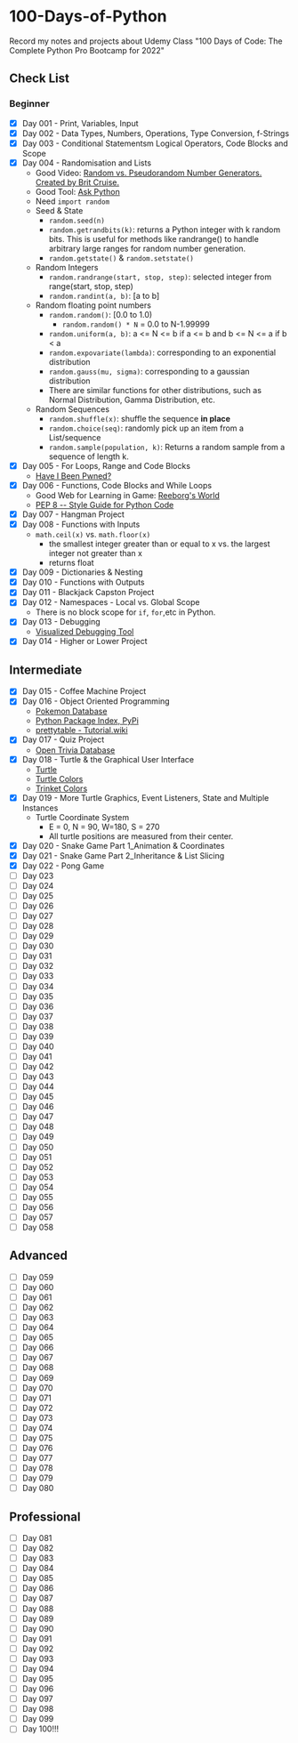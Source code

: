 # 100-Days-of-Python
Record my notes and projects about Udemy Class "100 Days of Code: The Complete Python Pro Bootcamp for 2022"

## Check List
### Beginner
- [x] Day 001 - Print, Variables, Input
- [x] Day 002 - Data Types, Numbers, Operations, Type Conversion, f-Strings
- [x] Day 003 - Conditional Statementsm Logical Operators, Code Blocks and Scope
- [x] Day 004 - Randomisation and Lists
    - Good Video: [Random vs. Pseudorandom Number Generators. Created by Brit Cruise.](https://www.khanacademy.org/computing/computer-science/cryptography/crypt/v/random-vs-pseudorandom-number-generators)
    - Good Tool: [Ask Python](https://www.askpython.com/)
    - Need `import random`
    - Seed & State
        - `random.seed(n)`
        - `random.getrandbits(k)`: returns a Python integer with k random bits. This is useful for methods like randrange() to handle arbitrary large ranges for random number generation.
        - `random.getstate()` & `random.setstate()`
    - Random Integers
        - `random.randrange(start, stop, step)`: selected integer from range(start, stop, step)
        - `random.randint(a, b)`: [a to b]
    - Random floating point numbers
        - `random.random()`: [0.0 to 1.0)
            - `random.random() * N` = 0.0 to N-1.99999
        - `random.uniform(a, b)`: a <= N <= b if a <= b and b <= N <= a if b < a
        - `random.expovariate(lambda)`: corresponding to an exponential distribution
        - `random.gauss(mu, sigma)`: corresponding to a gaussian distribution
        - There are similar functions for other distributions, such as Normal Distribution, Gamma Distribution, etc.
    - Random Sequences
        - `random.shuffle(x)`:  shuffle the sequence **in place**
        - `random.choice(seq)`: randomly pick up an item from a List/sequence
        - `random.sample(population, k)`: Returns a random sample from a sequence of length k.
- [x] Day 005 - For Loops, Range and Code Blocks
    - [Have I Been Pwned?](https://haveibeenpwned.com/)
- [x] Day 006 - Functions, Code Blocks and While Loops
    - Good Web for Learning in Game: [Reeborg's World](https://reeborg.ca/reeborg.html?lang=en&mode=python&menu=worlds%2Fmenus%2Freeborg_intro_en.json&name=Alone&url=worlds%2Ftutorial_en%2Falone.json)
    - [PEP 8 -- Style Guide for Python Code](https://www.python.org/dev/peps/pep-0008/)
- [x] Day 007 - Hangman Project
- [x] Day 008 - Functions with Inputs
    - `math.ceil(x)` vs. `math.floor(x)`
        - the smallest integer greater than or equal to x vs. the largest integer not greater than x
        - returns float
- [x] Day 009 - Dictionaries & Nesting
- [x] Day 010 - Functions with Outputs
- [x] Day 011 - Blackjack Capston Project
- [x] Day 012 - Namespaces - Local vs. Global Scope
    - There is no block scope for `if`, `for`,etc in Python.
- [x] Day 013 - Debugging
    - [Visualized Debugging Tool](https://pythontutor.com/visualize.html#mode=edit)
- [x] Day 014 - Higher or Lower Project

## Intermediate
- [x] Day 015 - Coffee Machine Project
- [x] Day 016 - Object Oriented Programming
    - [Pokemon Database](https://pokemondb.net/pokedex/game/x-y)
    - [Python Package Index, PyPi](https://pypi.org/)
    - [prettytable - Tutorial.wiki](https://code.google.com/archive/p/prettytable/wikis/Tutorial.wiki)
- [x] Day 017 - Quiz Project
    - [Open Trivia Database](https://opentdb.com/)
- [x] Day 018 - Turtle & the Graphical User Interface
    - [Turtle](https://docs.python.org/3/library/turtle.html)
    - [Turtle Colors](https://cs111.wellesley.edu/labs/lab01/colors)
    - [Trinket Colors](https://trinket.io/docs/colors)
- [x] Day 019 - More Turtle Graphics, Event Listeners, State and Multiple Instances
    - Turtle Coordinate System
        - E = 0, N = 90, W=180, S = 270
        - All turtle positions are measured from their center.
- [x] Day 020 - Snake Game Part 1_Animation & Coordinates
- [x] Day 021 - Snake Game Part 2_Inheritance & List Slicing
- [x] Day 022 - Pong Game
- [ ] Day 023
- [ ] Day 024
- [ ] Day 025
- [ ] Day 026
- [ ] Day 027
- [ ] Day 028
- [ ] Day 029
- [ ] Day 030
- [ ] Day 031
- [ ] Day 032
- [ ] Day 033
- [ ] Day 034
- [ ] Day 035
- [ ] Day 036
- [ ] Day 037
- [ ] Day 038
- [ ] Day 039
- [ ] Day 040
- [ ] Day 041
- [ ] Day 042
- [ ] Day 043
- [ ] Day 044
- [ ] Day 045
- [ ] Day 046
- [ ] Day 047
- [ ] Day 048
- [ ] Day 049
- [ ] Day 050
- [ ] Day 051
- [ ] Day 052
- [ ] Day 053
- [ ] Day 054
- [ ] Day 055
- [ ] Day 056
- [ ] Day 057
- [ ] Day 058
## Advanced
- [ ] Day 059
- [ ] Day 060
- [ ] Day 061
- [ ] Day 062
- [ ] Day 063
- [ ] Day 064
- [ ] Day 065
- [ ] Day 066
- [ ] Day 067
- [ ] Day 068
- [ ] Day 069
- [ ] Day 070
- [ ] Day 071
- [ ] Day 072
- [ ] Day 073
- [ ] Day 074
- [ ] Day 075
- [ ] Day 076
- [ ] Day 077
- [ ] Day 078
- [ ] Day 079
- [ ] Day 080
## Professional
- [ ] Day 081
- [ ] Day 082
- [ ] Day 083
- [ ] Day 084
- [ ] Day 085
- [ ] Day 086
- [ ] Day 087
- [ ] Day 088
- [ ] Day 089
- [ ] Day 090
- [ ] Day 091
- [ ] Day 092
- [ ] Day 093
- [ ] Day 094
- [ ] Day 095
- [ ] Day 096
- [ ] Day 097
- [ ] Day 098
- [ ] Day 099
- [ ] Day 100!!!
